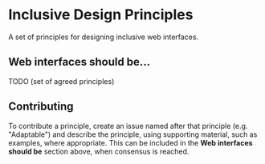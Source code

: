 # Inclusive Design Principles

A set of principles for designing inclusive web interfaces.

## Web interfaces should be...

TODO (set of agreed principles)

## Contributing

To contribute a principle, create an issue named after that principle (e.g. "Adaptable") and describe the principle, using supporting material, such as examples, where appropriate. This can be included in the **Web interfaces should be** section above, when consensus is reached.
